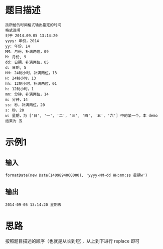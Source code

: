 # 题目描述
```
按所给的时间格式输出指定的时间
格式说明
对于 2014.09.05 13:14:20
yyyy: 年份，2014
yy: 年份，14
MM: 月份，补满两位，09
M: 月份, 9
dd: 日期，补满两位，05
d: 日期, 5
HH: 24制小时，补满两位，13
H: 24制小时，13
hh: 12制小时，补满两位，01
h: 12制小时，1
mm: 分钟，补满两位，14
m: 分钟，14
ss: 秒，补满两位，20
s: 秒，20
w: 星期，为 ['日', '一', '二', '三', '四', '五', '六'] 中的某一个，本 demo 结果为 五
```

# 示例1

## 输入

```
formatDate(new Date(1409894060000), 'yyyy-MM-dd HH:mm:ss 星期w')
```

## 输出

```
2014-09-05 13:14:20 星期五
```

# 思路
按照题目描述的顺序（也就是从长到短），从上到下进行 replace 即可

